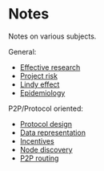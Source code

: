 # Notes

Notes on various subjects.

General:
- [Effective research](https://github.com/oskarth/research/blob/master/notes/effective-research.md)
- [Project risk](https://github.com/oskarth/research/blob/master/notes/project-risk.md)
- [Lindy effect](https://github.com/oskarth/research/blob/master/notes/lindy-effect.md)
- [Epidemiology](https://github.com/oskarth/research/blob/master/notes/epidemiology.md)

P2P/Protocol oriented:
- [Protocol design](https://github.com/oskarth/research/blob/master/notes/protocol-design.md)
- [Data representation](https://github.com/oskarth/research/blob/master/notes/data-representation.md)
- [Incentives](https://github.com/oskarth/research/blob/master/notes/incentives.md)
- [Node discovery](https://github.com/oskarth/research/blob/master/notes/node-discovery.md)
- [P2P routing](https://github.com/oskarth/research/blob/master/notes/p2p-routing.md)

